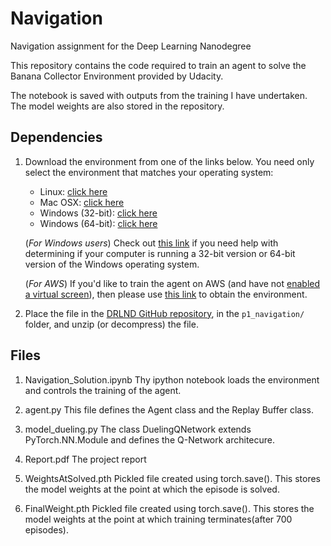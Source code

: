 # Navigation
Navigation assignment for the Deep Learning Nanodegree

This repository contains the code required to train an agent to solve the Banana Collector Environment provided by Udacity.

The notebook is saved with outputs from the training I have undertaken. The model weights are also stored in the repository.


## Dependencies

1. Download the environment from one of the links below.  You need only select the environment that matches your operating system:
    - Linux: [click here](https://s3-us-west-1.amazonaws.com/udacity-drlnd/P1/Banana/Banana_Linux.zip)
    - Mac OSX: [click here](https://s3-us-west-1.amazonaws.com/udacity-drlnd/P1/Banana/Banana.app.zip)
    - Windows (32-bit): [click here](https://s3-us-west-1.amazonaws.com/udacity-drlnd/P1/Banana/Banana_Windows_x86.zip)
    - Windows (64-bit): [click here](https://s3-us-west-1.amazonaws.com/udacity-drlnd/P1/Banana/Banana_Windows_x86_64.zip)
    
    (_For Windows users_) Check out [this link](https://support.microsoft.com/en-us/help/827218/how-to-determine-whether-a-computer-is-running-a-32-bit-version-or-64) if you need help with determining if your computer is running a 32-bit version or 64-bit version of the Windows operating system.

    (_For AWS_) If you'd like to train the agent on AWS (and have not [enabled a virtual screen](https://github.com/Unity-Technologies/ml-agents/blob/master/docs/Training-on-Amazon-Web-Service.md)), then please use [this link](https://s3-us-west-1.amazonaws.com/udacity-drlnd/P1/Banana/Banana_Linux_NoVis.zip) to obtain the environment.

2. Place the file in the [DRLND GitHub repository](https://github.com/udacity/deep-reinforcement-learning), in the `p1_navigation/` folder, and unzip (or decompress) the file.


## Files

1. Navigation_Solution.ipynb
Thy ipython notebook loads the environment and controls the training of the agent. 

2. agent.py
This file defines the Agent class and the Replay Buffer class.

3. model_dueling.py
The class DuelingQNetwork extends PyTorch.NN.Module and defines the Q-Network architecure.

4. Report.pdf
The project report

5. WeightsAtSolved.pth
Pickled file created using torch.save(). This stores the model weights at the point at which the episode is solved.

6. FinalWeight.pth
Pickled file created using torch.save(). This stores the model weights at the point at which training terminates(after 700 episodes).
